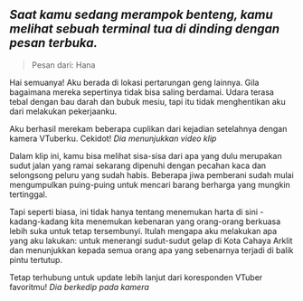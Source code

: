 ## _Saat kamu sedang merampok benteng, kamu melihat sebuah terminal tua di dinding dengan pesan terbuka._

> Pesan dari: Hana

Hai semuanya! Aku berada di lokasi pertarungan geng lainnya. Gila bagaimana mereka sepertinya tidak bisa saling berdamai. Udara terasa tebal dengan bau darah dan bubuk mesiu, tapi itu tidak menghentikan aku dari melakukan pekerjaanku.

Aku berhasil merekam beberapa cuplikan dari kejadian setelahnya dengan kamera VTuberku. Cekidot! _Dia menunjukkan video klip_

Dalam klip ini, kamu bisa melihat sisa-sisa dari apa yang dulu merupakan sudut jalan yang ramai sekarang dipenuhi dengan pecahan kaca dan selongsong peluru yang sudah habis. Beberapa jiwa pemberani sudah mulai mengumpulkan puing-puing untuk mencari barang berharga yang mungkin tertinggal.

Tapi seperti biasa, ini tidak hanya tentang menemukan harta di sini - kadang-kadang kita menemukan kebenaran yang orang-orang berkuasa lebih suka untuk tetap tersembunyi. Itulah mengapa aku melakukan apa yang aku lakukan: untuk menerangi sudut-sudut gelap di Kota Cahaya Arklit dan menunjukkan kepada semua orang apa yang sebenarnya terjadi di balik pintu tertutup.

Tetap terhubung untuk update lebih lanjut dari koresponden VTuber favoritmu! _Dia berkedip pada kamera_
